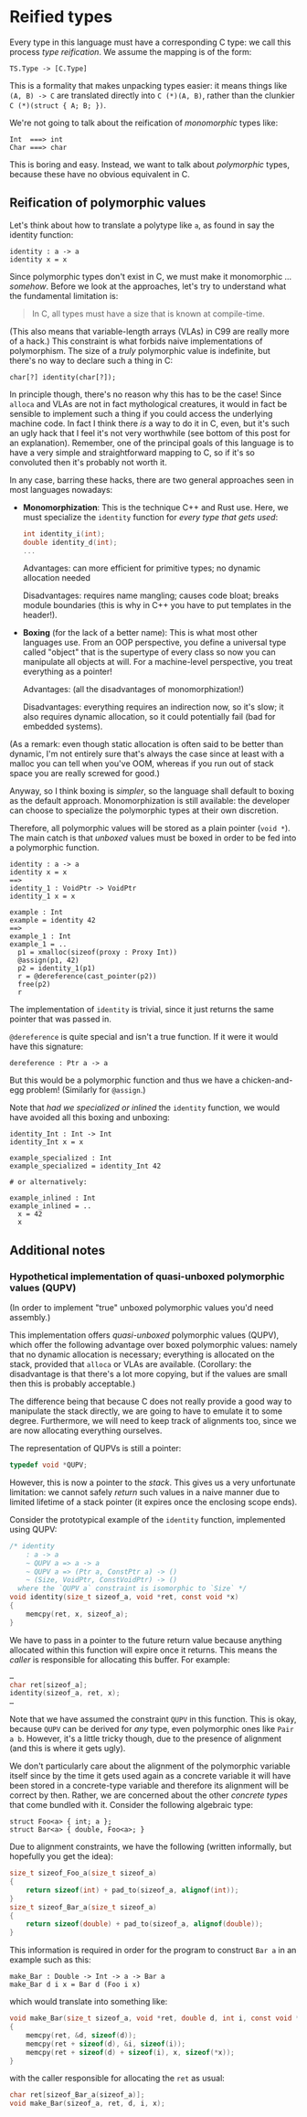 Reified types
=============

Every type in this language must have a corresponding C type: we call this
process *type reification*.  We assume the mapping is of the form:

    TS.Type -> [C.Type]

This is a formality that makes unpacking types easier: it means things like
`(A, B) -> C` are translated directly into `C (*)(A, B)`, rather than the
clunkier `C (*)(struct { A; B; })`.

We're not going to talk about the reification of *monomorphic* types like:

    Int  ===> int
    Char ===> char

This is boring and easy.  Instead, we want to talk about *polymorphic* types,
because these have no obvious equivalent in C.

## Reification of polymorphic values

Let's think about how to translate a polytype like `a`, as found in say the
identity function:

    identity : a -> a
    identity x = x

Since polymorphic types don't exist in C, we must make it monomorphic …
*somehow*.  Before we look at the approaches, let's try to understand what the
fundamental limitation is:

> In C, all types must have a size that is known at compile-time.

(This also means that variable-length arrays (VLAs) in C99 are really more of
a hack.)  This constraint is what forbids naive implementations of
polymorphism.  The size of a *truly* polymorphic value is indefinite, but
there's no way to declare such a thing in C:

    char[?] identity(char[?]);

In principle though, there's no reason why this has to be the case!  Since
`alloca` and VLAs are not in fact mythological creatures, it would in fact be
sensible to implement such a thing if you could access the underlying machine
code.  In fact I think there *is* a way to do it in C, even, but it's such an
ugly hack that I feel it's not very worthwhile (see bottom of this post for an
explanation).  Remember, one of the principal goals of this language is to
have a very simple and straightforward mapping to C, so if it's so convoluted
then it's probably not worth it.

In any case, barring these hacks, there are two general approaches seen in
most languages nowadays:

  - **Monomorphization**: This is the technique C++ and Rust use.  Here, we
    must specialize the `identity` function for *every type that gets used*:

    ```c
    int identity_i(int);
    double identity_d(int);
    ...
    ```

    Advantages: can more efficient for primitive types; no dynamic allocation
    needed

    Disadvantages: requires name mangling; causes code bloat; breaks module
    boundaries (this is why in C++ you have to put templates in the header!).

  - **Boxing** (for the lack of a better name): This is what most other
    languages use.  From an OOP perspective, you define a universal type
    called "object" that is the supertype of every class so now you can
    manipulate all objects at will.  For a machine-level perspective, you
    treat everything as a pointer!

    Advantages: (all the disadvantages of monomorphization!)

    Disadvantages: everything requires an indirection now, so it's slow;
    it also requires dynamic allocation, so it could potentially fail
    (bad for embedded systems).

(As a remark: even though static allocation is often said to be better than
dynamic, I'm not entirely sure that's always the case since at least with a
malloc you can tell when you've OOM, whereas if you run out of stack space you
are really screwed for good.)

Anyway, so I think boxing is *simpler*, so the language shall default to
boxing as the default approach.  Monomorphization is still available: the
developer can choose to specialize the polymorphic types at their own
discretion.

Therefore, all polymorphic values will be stored as a plain pointer (`void *`).
The main catch is that *unboxed* values must be boxed in order to be fed into
a polymorphic function.

    identity : a -> a
    identity x = x
    ==>
    identity_1 : VoidPtr -> VoidPtr
    identity_1 x = x

    example : Int
    example = identity 42
    ==>
    example_1 : Int
    example_1 = ..
      p1 = xmalloc(sizeof(proxy : Proxy Int))
      @assign(p1, 42)
      p2 = identity_1(p1)
      r = @dereference(cast_pointer(p2))
      free(p2)
      r

The implementation of `identity` is trivial, since it just returns the same
pointer that was passed in.

`@dereference` is quite special and isn't a true function.  If it were it
would have this signature:

    dereference : Ptr a -> a

But this would be a polymorphic function and thus we have a chicken-and-egg
problem!  (Similarly for `@assign`.)

Note that *had we specialized or inlined* the `identity` function, we would
have avoided all this boxing and unboxing:

    identity_Int : Int -> Int
    identity_Int x = x

    example_specialized : Int
    example_specialized = identity_Int 42

    # or alternatively:

    example_inlined : Int
    example_inlined = ..
      x = 42
      x

## Additional notes

### Hypothetical implementation of quasi-unboxed polymorphic values (QUPV)

(In order to implement "true" unboxed polymorphic values you'd need assembly.)

This implementation offers *quasi-unboxed* polymorphic values (QUPV), which
offer the following advantage over boxed polymorphic values: namely that no
dynamic allocation is necessary; everything is allocated on the stack,
provided that `alloca` or VLAs are available.  (Corollary: the disadvantage is
that there's a lot more copying, but if the values are small then this is
probably acceptable.)

The difference being that because C does not really provide a good way to
manipulate the stack directly, we are going to have to emulate it to some
degree.  Furthermore, we will need to keep track of alignments too, since we
are now allocating everything ourselves.

The representation of QUPVs is still a pointer:

```c
typedef void *QUPV;
```

However, this is now a pointer to the *stack*.  This gives us a very
unfortunate limitation: we cannot safely *return* such values in a naive
manner due to limited lifetime of a stack pointer (it expires once the
enclosing scope ends).

Consider the prototypical example of the `identity` function, implemented
using QUPV:

```c
/* identity
    : a -> a
    ~ QUPV a => a -> a
    ~ QUPV a => (Ptr a, ConstPtr a) -> ()
    ~ (Size, VoidPtr, ConstVoidPtr) -> ()
  where the `QUPV a` constraint is isomorphic to `Size` */
void identity(size_t sizeof_a, void *ret, const void *x)
{
    memcpy(ret, x, sizeof_a);
}
```

We have to pass in a pointer to the future return value because anything
allocated within this function will expire once it returns.  This means the
*caller* is responsible for allocating this buffer.  For example:

```c
…
char ret[sizeof_a];
identity(sizeof_a, ret, x);
…
```

Note that we have assumed the constraint `QUPV` in this function.  This is
okay, because `QUPV` can be derived for *any* type, even polymorphic ones like
`Pair a b`.  However, it's a little tricky though, due to the presence of
alignment (and this is where it gets ugly).

We don't particularly care about the alignment of the polymorphic variable
itself since by the time it gets used again as a concrete variable it will
have been stored in a concrete-type variable and therefore its alignment will
be correct by then.  Rather, we are concerned about the other *concrete types*
that come bundled with it.  Consider the following algebraic type:

    struct Foo<a> { int; a };
    struct Bar<a> { double, Foo<a>; }

Due to alignment constraints, we have the following (written informally, but
hopefully you get the idea):

```c
size_t sizeof_Foo_a(size_t sizeof_a)
{
    return sizeof(int) + pad_to(sizeof_a, alignof(int));
}
size_t sizeof_Bar_a(size_t sizeof_a)
{
    return sizeof(double) + pad_to(sizeof_a, alignof(double));
}
```

This information is required in order for the program to construct `Bar a` in
an example such as this:

    make_Bar : Double -> Int -> a -> Bar a
    make_Bar d i x = Bar d (Foo i x)

which would translate into something like:

```c
void make_Bar(size_t sizeof_a, void *ret, double d, int i, const void *x)
{
    memcpy(ret, &d, sizeof(d));
    memcpy(ret + sizeof(d), &i, sizeof(i));
    memcpy(ret + sizeof(d) + sizeof(i), x, sizeof(*x));
}
```

with the caller responsible for allocating the `ret` as usual:

```c
char ret[sizeof_Bar_a(sizeof_a)];
void make_Bar(sizeof_a, ret, d, i, x);
```
